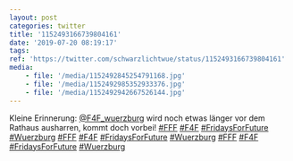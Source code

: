 ```yaml
---
layout: post
categories: twitter
title: '1152493166739804161'
date: '2019-07-20 08:19:17'
tags: 
ref: 'https://twitter.com/schwarzlichtwue/status/1152493166739804161'
media:
    - file: '/media/1152492845254791168.jpg'
    - file: '/media/1152492985352933376.jpg'
    - file: '/media/1152492942667526144.jpg'
---
```

Kleine Erinnerung: [@F4F_wuerzburg](https://twitter.com/F4F_wuerzburg) wird noch etwas länger vor dem Rathaus  ausharren, kommt doch vorbei! [#FFF](/t/fff) [#F4F](/t/f4f) [#FridaysForFuture](/t/fridaysforfuture) [#Wuerzburg](/t/wuerzburg) 
[#FFF](/t/fff) [#F4F](/t/f4f) [#FridaysForFuture](/t/fridaysforfuture) [#Wuerzburg](/t/wuerzburg) 
[#FFF](/t/fff) [#F4F](/t/f4f) [#FridaysForFuture](/t/fridaysforfuture) [#Wuerzburg](/t/wuerzburg) 